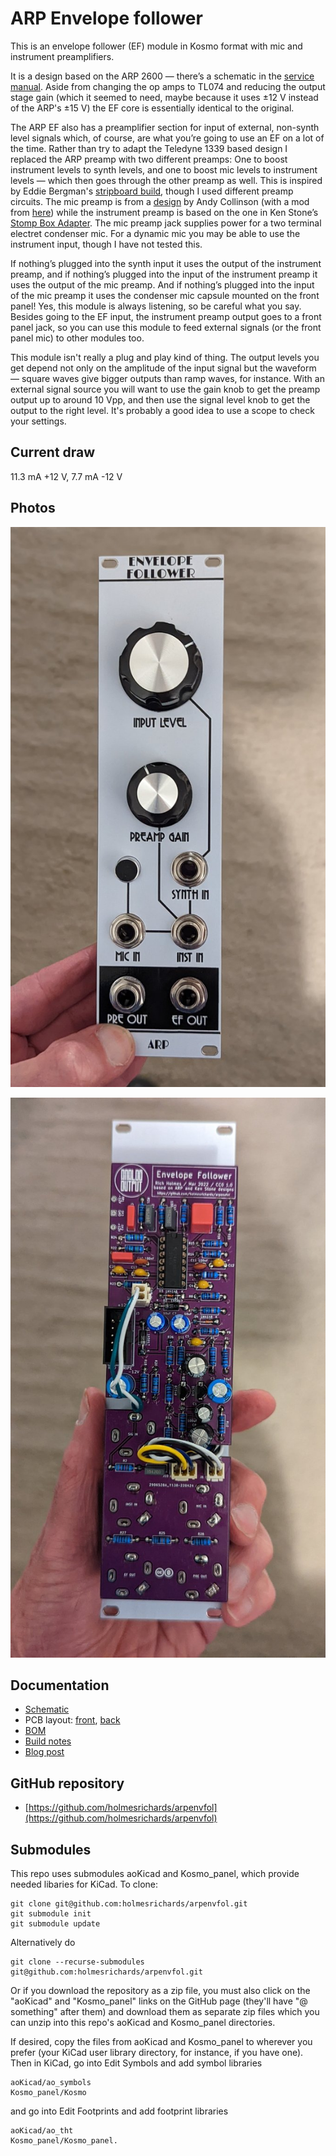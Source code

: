# ARP Envelope follower

This is an envelope follower (EF) module in Kosmo format with mic and instrument preamplifiers.

It is a design based on the ARP 2600 — there’s a schematic in the [service manual](https://usermanual.wiki/Document/Arp2600ServiceManual.2176328765). Aside from changing the op amps to TL074 and reducing the output stage gain (which it seemed to need, maybe because it uses ±12 V instead of the ARP's ±15 V) the EF core is essentially identical to the original.

The ARP EF also has a preamplifier section for input of external, non-synth level signals which, of course, are what you’re going to use an EF on a lot of the time. Rather than try to adapt the Teledyne 1339 based design I replaced the ARP preamp with two different preamps: One to boost instrument levels to synth levels, and one to boost mic levels to instrument levels — which then goes through the other preamp as well. This is inspired by Eddie Bergman's [stripboard build](https://www.eddybergman.com/2020/02/synthesizer-build-part-20-arp2600.html), though I used different preamp circuits. The mic preamp is from a [design](http://www.zen22142.zen.co.uk/Circuits/Audio/ecmmic.htm) by Andy Collinson (with a mod from [here](https://electronics.stackexchange.com/questions/324047/%20what-is-the-best-preamplifier-circuit-for-electret-condenser-microphone)) while the instrument preamp is based on the one in Ken Stone’s [Stomp Box Adapter](https://sdiy.info/wiki/CGS_stomp_box_adapter_(smaller_version)). The mic preamp jack supplies power for a two terminal electret condenser mic. For a dynamic mic you may be able to use the instrument input, though I have not tested this.

If nothing’s plugged into the synth input it uses the output of the instrument preamp, and if nothing’s plugged into the input of the instrument preamp it uses the output of the mic preamp. And if nothing’s plugged into the input of the mic preamp it uses the condenser mic capsule mounted on the front panel! Yes, this module is always listening, so be careful what you say. Besides going to the EF input, the instrument preamp output goes to a front panel jack, so you can use this module to feed external signals (or the front panel mic) to other modules too.

This module isn't really a plug and play kind of thing. The output levels you get depend not only on the amplitude of the input signal but the waveform — square waves give bigger outputs than ramp waves, for instance. With an external signal source you will want to use the gain knob to get the preamp output up to around 10 Vpp, and then use the signal level knob to get the output to the right level. It's probably a good idea to use a scope to check your settings.

## Current draw
11.3 mA +12 V, 7.7 mA -12 V


## Photos

![Front](Images/front_view.jpg)

![Back](Images/back_view.jpg)

## Documentation

* [Schematic](Docs/arpenvfol.pdf)
* PCB layout: [front](Docs/_layout_front.pdf), [back](Docs/_layout_back.pdf)
* [BOM](Docs/arpenvfol_bom.md)
* [Build notes](Docs/build.md)
* [Blog post](https://analogoutputblog.wordpress.com/2022/05/04/arp-2600-based-envelope-follower/)

## GitHub repository

* [https://github.com/holmesrichards/arpenvfol](https://github.com/holmesrichards/arpenvfol)

## Submodules

This repo uses submodules aoKicad and Kosmo_panel, which provide needed libaries for KiCad. To clone:

```
git clone git@github.com:holmesrichards/arpenvfol.git
git submodule init
git submodule update
```


Alternatively do

```
git clone --recurse-submodules git@github.com:holmesrichards/arpenvfol.git
```

Or if you download the repository as a zip file, you must also click on the "aoKicad" and "Kosmo\_panel" links on the GitHub page (they'll have "@ something" after them) and download them as separate zip files which you can unzip into this repo's aoKicad and Kosmo\_panel directories.

If desired, copy the files from aoKicad and Kosmo\_panel to wherever you prefer (your KiCad user library directory, for instance, if you have one). Then in KiCad, go into Edit Symbols and add symbol libraries 

```
aoKicad/ao_symbols
Kosmo_panel/Kosmo
```
and go into Edit Footprints and add footprint libraries 
```
aoKicad/ao_tht
Kosmo_panel/Kosmo_panel.
```
